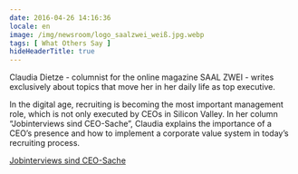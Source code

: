```yaml
---
date: 2016-04-26 14:16:36
locale: en
image: /img/newsroom/logo_saalzwei_weiß.jpg.webp
tags: [ What Others Say ]
hideHeaderTitle: true
---
```



Claudia Dietze - columnist for the online magazine SAAL ZWEI - writes exclusively about topics that move her in her daily life as top executive. 

In the digital age, recruiting is becoming the most important management role, which is not only executed by CEOs in Silicon Valley. In her column “Jobinterviews sind CEO-Sache”, Claudia explains the importance of a CEO’s presence and how to implement a corporate value system in today’s recruiting process.

[Jobinterviews sind CEO-Sache](http://www.saalzwei.de/management-kolumne/artikel/?tx_ttnews%5Btt_news%5D=889&cHash=3854f2d5a101a31c3e7c9f5ec21e299f)


